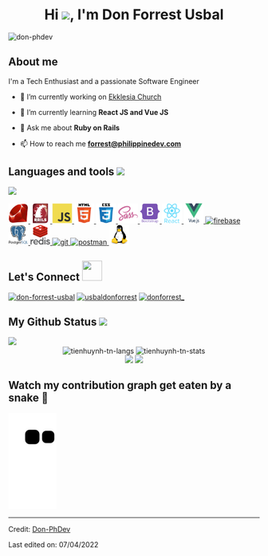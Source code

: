 <h1 align="center"> Hi <img src="https://media.giphy.com/media/hvRJCLFzcasrR4ia7z/giphy.gif" width="35">, I'm Don Forrest Usbal</h1>

<p align="left"> <img src="https://komarev.com/ghpvc/?username=don-phdev&label=Profile%20views&color=0e75b6&style=flat" alt="don-phdev" /> </p>

## About me

<p>I'm a Tech Enthusiast and a passionate Software Engineer</p>

- 🔭 I’m currently working on [Ekklesia Church](https://ekklesia.philippinedev.com/)

- 🌱 I’m currently learning **React JS and Vue JS**

- 💬 Ask me about **Ruby on Rails**

- 📫 How to reach me **forrest@philippinedev.com**

## Languages and tools <img src="https://media2.giphy.com/media/QssGEmpkyEOhBCb7e1/giphy.gif" width="35" >

<img src="https://github.com/sourabmaity/sourabmaity/blob/main/header_.png" >

<p align="left">
  <a href="https://www.ruby-lang.org/en/" target="_blank" rel="noreferrer"> <img src="https://raw.githubusercontent.com/devicons/devicon/master/icons/ruby/ruby-original.svg" alt="ruby" width="40" height="40" /> </a>
  <a href="https://rubyonrails.org" target="_blank" rel="noreferrer"> <img src="https://raw.githubusercontent.com/devicons/devicon/master/icons/rails/rails-original-wordmark.svg" alt="rails" width="40" height="40" /> </a>
  <a href="https://developer.mozilla.org/en-US/docs/Web/JavaScript" target="_blank" rel="noreferrer">
    <img src="https://raw.githubusercontent.com/devicons/devicon/master/icons/javascript/javascript-original.svg" alt="javascript" width="40" height="40" />
  </a>
  <a href="https://www.w3.org/html/" target="_blank" rel="noreferrer"> <img src="https://raw.githubusercontent.com/devicons/devicon/master/icons/html5/html5-original-wordmark.svg" alt="html5" width="40" height="40" /> </a>
  <a href="https://www.w3schools.com/css/" target="_blank" rel="noreferrer">
    <img src="https://raw.githubusercontent.com/devicons/devicon/master/icons/css3/css3-original-wordmark.svg" alt="css3" width="40" height="40" />
  </a>
  <a href="https://sass-lang.com" target="_blank" rel="noreferrer"> <img src="https://raw.githubusercontent.com/devicons/devicon/master/icons/sass/sass-original.svg" alt="sass" width="40" height="40" /> </a>
  <a href="https://getbootstrap.com" target="_blank" rel="noreferrer">
    <img src="https://raw.githubusercontent.com/devicons/devicon/master/icons/bootstrap/bootstrap-plain-wordmark.svg" alt="bootstrap" width="40" height="40" />
  </a>
  <a href="https://reactjs.org/" target="_blank" rel="noreferrer"> <img src="https://raw.githubusercontent.com/devicons/devicon/master/icons/react/react-original-wordmark.svg" alt="react" width="40" height="40" /> </a>
  <a href="https://vuejs.org/" target="_blank" rel="noreferrer"> <img src="https://raw.githubusercontent.com/devicons/devicon/master/icons/vuejs/vuejs-original-wordmark.svg" alt="vuejs" width="40" height="40" /> </a>
  <a href="https://firebase.google.com/" target="_blank" rel="noreferrer"> <img src="https://www.vectorlogo.zone/logos/firebase/firebase-icon.svg" alt="firebase" width="40" height="40" /> </a>
  <a href="https://www.postgresql.org" target="_blank" rel="noreferrer"> <img src="https://raw.githubusercontent.com/devicons/devicon/master/icons/postgresql/postgresql-original-wordmark.svg" alt="postgresql" width="40" height="40" /> </a>
  <a href="https://redis.io" target="_blank" rel="noreferrer"> <img src="https://raw.githubusercontent.com/devicons/devicon/master/icons/redis/redis-original-wordmark.svg" alt="redis" width="40" height="40" /> </a>
  <a href="https://git-scm.com/" target="_blank" rel="noreferrer"> <img src="https://www.vectorlogo.zone/logos/git-scm/git-scm-icon.svg" alt="git" width="40" height="40" /> </a>
  <a href="https://postman.com" target="_blank" rel="noreferrer"> <img src="https://www.vectorlogo.zone/logos/getpostman/getpostman-icon.svg" alt="postman" width="40" height="40" /> </a>
  <a href="https://www.linux.org/" target="_blank" rel="noreferrer"> <img src="https://raw.githubusercontent.com/devicons/devicon/master/icons/linux/linux-original.svg" alt="linux" width="40" height="40" /> </a>
</p>

## Let's Connect <img src="https://github.com/sourabmaity/sourabmaity/blob/main/assets/logo/socials.png" width=40 height=40 />
<p align="left">
<a href="https://linkedin.com/in/don-forrest-usbal" target="_blank"><img align="center" src="https://raw.githubusercontent.com/rahuldkjain/github-profile-readme-generator/master/src/images/icons/Social/linked-in-alt.svg" alt="don-forrest-usbal" height="30" width="40" /></a>
<a href="https://fb.com/usbaldonforrest" target="_blank"><img align="center" src="https://raw.githubusercontent.com/rahuldkjain/github-profile-readme-generator/master/src/images/icons/Social/facebook.svg" alt="usbaldonforrest" height="30" width="40" /></a>
<a href="https://twitter.com/donforrestdev" target="_blank"><img align="center" src="https://raw.githubusercontent.com/rahuldkjain/github-profile-readme-generator/master/src/images/icons/Social/twitter.svg" alt="donforrest_" height="30" width="40" /></a>
</p>

## My Github Status <img src="https://media.giphy.com/media/iY8CRBdQXODJSCERIr/giphy.gif" width="40">

<img src="https://user-images.githubusercontent.com/73097560/115834477-dbab4500-a447-11eb-908a-139a6edaec5c.gif">

<div align="center">
  <img height="150em" src="https://github-readme-stats.vercel.app/api/top-langs/?username=ducreations&layout=compact&show_icon=true&theme=algolia" alt="tienhuynh-tn-langs"/>
  <img height="150em" src="https://github-readme-stats.vercel.app/api/?username=don-phdev&layout=compact&show_icon=true&theme=algolia" alt="tienhuynh-tn-stats"/>
</div>
<div align="center">
  <img src="http://github-readme-streak-stats.herokuapp.com?user=don-phdev&theme=algolia&background=0d1117&hide_border=true" />
  <img src="https://activity-graph.herokuapp.com/graph?username=don-phdev&theme=react-dark"/>
</div>

## Watch my contribution graph get eaten by a snake 🐍
![snake gif](https://github.com/Don-PhDev/Don-PhDev/blob/output/github-contribution-grid-snake.svg)

------

Credit: [Don-PhDev](https://github.com/Don-PhDev)

Last edited on: 07/04/2022
